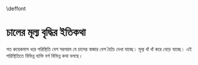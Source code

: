 \deffont

# চালের মূল্য বৃদ্ধির ইতিকথা 

গত কয়েকমাস ধরে পরিস্থিতি বেশ সরগরম যে চালের বাজার বেশ হৈচৈ দেখা যাচ্ছে। মূল্য ধাঁ ধাঁ করে বেড়ে যাচ্ছে।  এই পরিস্থিতিতে বিভিন্ন ব্যক্তি বর্গ বিভিন্ন কথা বলছে। 
